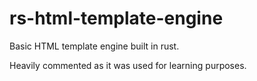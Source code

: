 # rs-html-template-engine
  Basic HTML template engine built in rust.

Heavily commented as it was used for learning purposes.

